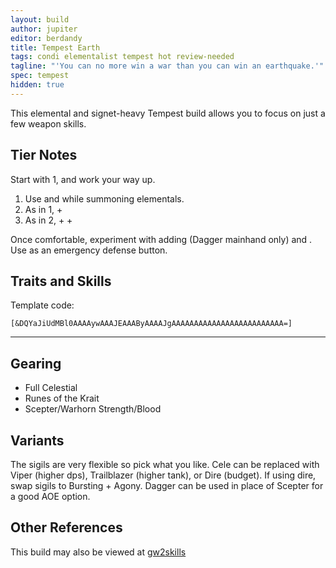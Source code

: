 ```yaml
---
layout: build
author: jupiter
editor: berdandy
title: Tempest Earth
tags: condi elementalist tempest hot review-needed
tagline: "'You can no more win a war than you can win an earthquake.'"
spec: tempest
hidden: true
---
```


This elemental and signet-heavy Tempest build allows you to focus on just a few weapon skills.

## Tier Notes

Start with 1, and work your way up.

1. Use <span data-aw2-key="1" data-aw2-skill="5500"></span> and <span data-aw2-key="5" data-aw2-skill="30336"></span> while summoning elementals.
2. As in 1, + <span data-aw2-key="2" data-aw2-skill="5695"></span>
3. As in 2, + <span data-aw2-key="F4" data-aw2-skill="29618"></span> + <span data-aw2-key="8" data-aw2-skill="5571"></span>

Once comfortable, experiment with adding <span data-aw2-key="3" data-aw2-skill="5559"></span> (Dagger mainhand only) and <span data-aw2-key="7" data-aw2-skill="5542"></span>. Use <span data-aw2-key="4" data-aw2-skill="29453"></span> as an emergency defense button.

## Traits and Skills

Template code:

`[&DQYaJiUdMBl0AAAAywAAAJEAAAByAAAAJgAAAAAAAAAAAAAAAAAAAAAAAAA=]`

---

<div
  data-armory-embed='skills'
  data-armory-ids='5503,5542,5571,5502,5666'
>
</div>
<div
  data-armory-embed='specializations'
  data-armory-ids='26,37,48'
  data-armory-26-traits='1507,275,287'
  data-armory-37-traits='253,257,238'
  data-armory-48-traits='1952,1902,1839'
>
</div>


## Gearing

- Full Celestial
- Runes of the Krait
- Scepter/Warhorn Strength/Blood

## Variants

The sigils are very flexible so pick what you like. Cele can be replaced with Viper (higher dps), Trailblazer (higher tank), or Dire (budget). If using dire, swap sigils to Bursting + Agony. Dagger can be used in place of Scepter for a good AOE option.

## Other References

This build may also be viewed at [gw2skills](http://en.gw2skills.net/editor/?PGgEsEWmB7ipxqYk4xc11yA-zxIY1ohvM6LBCsA8ZA-e)

